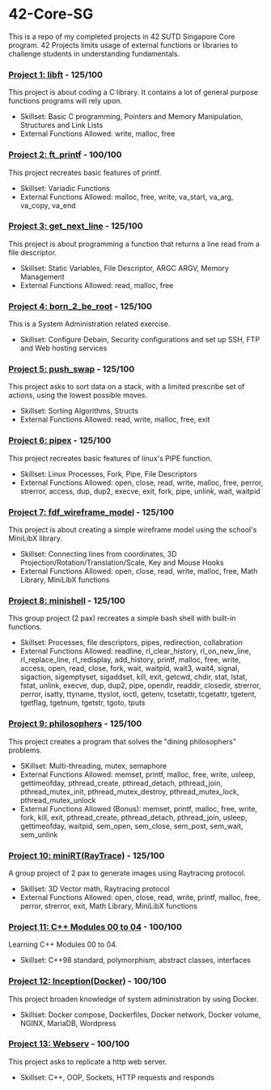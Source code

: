# 42-Core-SG
This is a repo of my completed projects in 42 SUTD Singapore Core program. 42 Projects limits usage of external functions or libraries to challenge students in understanding fundamentals. 
### [Project 1: libft](https://github.com/ateow/42-Core-SG/tree/main/%2301_libft) - 125/100
This project is about coding a C library. It contains a lot of general purpose functions programs will rely upon.
- Skillset: Basic C programming, Pointers and Memory Manipulation, Structures and Link Lists
- External Functions Allowed: write, malloc, free

### [Project 2: ft_printf](https://github.com/ateow/42-Core-SG/tree/main/%2302_ft_printf) - 100/100
This project recreates basic features of printf.
- Skillset: Variadic Functions
- External Functions Allowed: malloc, free, write, va_start, va_arg, va_copy, va_end

### [Project 3: get_next_line](https://github.com/ateow/42-Core-SG/tree/main/%2303_get_next_line) - 125/100
This project is about programming a function that returns a line read from a file descriptor.
- Skillset: Static Variables, File Descriptor, ARGC ARGV, Memory Management
- External Functions Allowed: read, malloc, free

### [Project 4: born_2_be_root](https://github.com/ateow/42-Core-SG/tree/main/%2304_born2beRoot) - 125/100
This is a System Administration related exercise.
- Skillset: Configure Debain, Security configurations and set up SSH, FTP and Web hosting services

### [Project 5: push_swap](https://github.com/ateow/42-Core-SG/tree/main/%2305_push_swap) - 125/100
This project asks to sort data on a stack, with a limited prescribe set of actions, using the lowest possible moves.
- Skillset: Sorting Algorithms, Structs
- External Functions Allowed: read, write, malloc, free, exit

### [Project 6: pipex](https://github.com/ateow/42-Core-SG/tree/main/%2306_pipex) - 125/100
This project recreates basic features of linux's PIPE function.
- Skillset: Linux Processes, Fork, Pipe, File Descriptors
- External Functions Allowed: open, close, read, write, malloc, free, perror, strerror, access, dup, dup2, execve, exit, fork, pipe, unlink, wait, waitpid

### [Project 7: fdf_wireframe_model](https://github.com/ateow/42-Core-SG/tree/main/%2307_FdF_wireframe_model) - 125/100
This project is about creating a simple wireframe model using the school's MiniLibX library.
- Skillset: Connecting lines from coordinates, 3D Projection/Rotation/Translation/Scale, Key and Mouse Hooks
- External Functions Allowed: open, close, read, write, malloc, free, Math Library, MiniLibX functions

### [Project 8: minishell](https://github.com/ateow/42-Core-SG/tree/main/%2308_minishell) - 125/100
This group project (2 pax) recreates a simple bash shell with built-in functions.
- Skillset: Processes, file descriptors, pipes, redirection, collabration
- External Functions Allowed: readline, rl_clear_history, rl_on_new_line, rl_replace_line, rl_redisplay, add_history, printf, malloc, free, write, access, open, read, close, fork, wait, waitpid, wait3, wait4, signal, sigaction, sigemptyset, sigaddset, kill, exit, getcwd, chdir, stat, lstat, fstat, unlink, execve, dup, dup2, pipe, opendir, readdir, closedir, strerror, perror, isatty, ttyname, ttyslot, ioctl, getenv, tcsetattr, tcgetattr, tgetent, tgetflag, tgetnum, tgetstr, tgoto, tputs

### [Project 9: philosophers](https://github.com/ateow/42-Core-SG/tree/main/%2309_philosophers) - 125/100
This project creates a program that solves the "dining philosophers" problems.
- SKillset: Multi-threading, mutex, semaphore
- External Functions Allowed: memset, printf, malloc, free, write, usleep, gettimeofday, pthread_create, pthread_detach, pthread_join, pthread_mutex_init, pthread_mutex_destroy, pthread_mutex_lock, pthread_mutex_unlock
- External Functions Allowed (Bonus): memset, printf, malloc, free, write, fork, kill, exit, pthread_create, pthread_detach, pthread_join, usleep, gettimeofday, waitpid, sem_open, sem_close, sem_post, sem_wait, sem_unlink

### [Project 10: miniRT(RayTrace)](https://github.com/ateow/42-Core-SG/tree/main/%2310_miniRT) - 125/100
A group project of 2 pax to generate images using Raytracing protocol. 
- Skillset: 3D Vector math, Raytracing protocol
- External Functions Allowed: open, close, read, write, printf, malloc, free, perror, strerror, exit, Math Library, MiniLibX functions

### [Project 11: C++ Modules 00 to 04](https://github.com/ateow/42-Core-SG/tree/main/%2311_C++_modules) - 100/100
Learning C++ Modules 00 to 04. 
- Skillset: C++98 standard, polymorphism, abstract classes, interfaces

### [Project 12: Inception(Docker)](https://github.com/ateow/42-Core-SG/tree/main/%2312_inception) - 100/100
This project broaden knowledge of system administration by using Docker. 
- Skillset: Docker compose, Dockerfiles, Docker network, Docker volume, NGINX, MariaDB, Wordpress

### [Project 13: Webserv](https://github.com/ateow/42-Core-SG/tree/main/%2313_webserv) - 100/100
This project asks to replicate a http web server. 
- Skillset: C++, OOP, Sockets, HTTP requests and responds 
